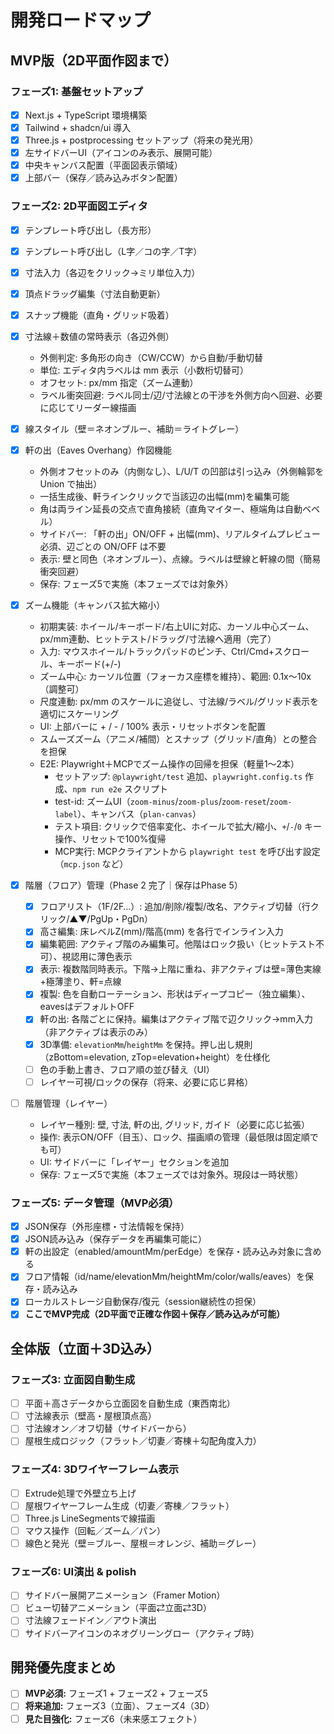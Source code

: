 # 開発ロードマップ

## MVP版（2D平面作図まで）

### フェーズ1: 基盤セットアップ

- [x] Next.js + TypeScript 環境構築
- [x] Tailwind + shadcn/ui 導入
- [x] Three.js + postprocessing セットアップ（将来の発光用）
- [x] 左サイドバーUI（アイコンのみ表示、展開可能）
- [x] 中央キャンバス配置（平面図表示領域）
- [x] 上部バー（保存／読み込みボタン配置）

### フェーズ2: 2D平面図エディタ

- [x] テンプレート呼び出し（長方形）
- [x] テンプレート呼び出し（L字／コの字／T字）
- [x] 寸法入力（各辺をクリック→ミリ単位入力）
- [x] 頂点ドラッグ編集（寸法自動更新）
 - [x] スナップ機能（直角・グリッド吸着）
- [x] 寸法線＋数値の常時表示（各辺外側）
  - 外側判定: 多角形の向き（CW/CCW）から自動/手動切替
  - 単位: エディタ内ラベルは mm 表示（小数桁切替可）
  - オフセット: px/mm 指定（ズーム連動）
  - ラベル衝突回避: ラベル同士/辺/寸法線との干渉を外側方向へ回避、必要に応じてリーダー線描画
- [x] 線スタイル（壁＝ネオンブルー、補助＝ライトグレー）

- [x] 軒の出（Eaves Overhang）作図機能
  - 外側オフセットのみ（内側なし）、L/U/T の凹部は引っ込み（外側輪郭を Union で抽出）
  - 一括生成後、軒ラインクリックで当該辺の出幅(mm)を編集可能
  - 角は両ライン延長の交点で直角接続（直角マイター、極端角は自動ベベル）
  - サイドバー: 「軒の出」ON/OFF + 出幅(mm)、リアルタイムプレビュー必須、辺ごとの ON/OFF は不要
  - 表示: 壁と同色（ネオンブルー）、点線。ラベルは壁線と軒線の間（簡易衝突回避）
  - 保存: フェーズ5で実施（本フェーズでは対象外）

- [x] ズーム機能（キャンバス拡大縮小）
  - 初期実装: ホイール/キーボード/右上UIに対応、カーソル中心ズーム、px/mm連動、ヒットテスト/ドラッグ/寸法線へ適用（完了）
  - 入力: マウスホイール/トラックパッドのピンチ、Ctrl/Cmd+スクロール、キーボード(+/-)
  - ズーム中心: カーソル位置（フォーカス座標を維持）、範囲: 0.1x〜10x（調整可）
  - 尺度連動: px/mm のスケールに追従し、寸法線/ラベル/グリッド表示を適切にスケーリング
  - UI: 上部バーに + / - / 100% 表示・リセットボタンを配置
  - スムーズズーム（アニメ/補間）とスナップ（グリッド/直角）との整合を担保
  - E2E: Playwright＋MCPでズーム操作の回帰を担保（軽量1〜2本）
    - セットアップ: `@playwright/test` 追加、`playwright.config.ts` 作成、`npm run e2e` スクリプト
    - test-id: ズームUI（`zoom-minus`/`zoom-plus`/`zoom-reset`/`zoom-label`）、キャンバス（`plan-canvas`）
    - テスト項目: クリックで倍率変化、ホイールで拡大/縮小、`+`/`-`/`0` キー操作、リセットで100%復帰
    - MCP実行: MCPクライアントから `playwright test` を呼び出す設定（`mcp.json` など）

- [x] 階層（フロア）管理（Phase 2 完了｜保存はPhase 5）
  - [x] フロアリスト（1F/2F…）: 追加/削除/複製/改名、アクティブ切替（行クリック/▲▼/PgUp・PgDn）
  - [x] 高さ編集: 床レベルZ(mm)/階高(mm) を各行でインライン入力
  - [x] 編集範囲: アクティブ階のみ編集可。他階はロック扱い（ヒットテスト不可）、視認用に薄色表示
  - [x] 表示: 複数階同時表示。下階→上階に重ね、非アクティブは壁=薄色実線+極薄塗り、軒=点線
  - [x] 複製: 色を自動ローテーション、形状はディープコピー（独立編集）、eavesはデフォルトOFF
  - [x] 軒の出: 各階ごとに保持。編集はアクティブ階で辺クリック→mm入力（非アクティブは表示のみ）
  - [x] 3D準備: `elevationMm`/`heightMm` を保持。押し出し規則（zBottom=elevation, zTop=elevation+height）を仕様化
  - [ ] 色の手動上書き、フロア順の並び替え（UI）
  - [ ] レイヤー可視/ロックの保存（将来、必要に応じ昇格）

- [ ] 階層管理（レイヤー）
  - レイヤー種別: 壁, 寸法, 軒の出, グリッド, ガイド（必要に応じ拡張）
  - 操作: 表示ON/OFF（目玉）、ロック、描画順の管理（最低限は固定順でも可）
  - UI: サイドバーに「レイヤー」セクションを追加
  - 保存: フェーズ5で実施（本フェーズでは対象外。現段は一時状態）

### フェーズ5: データ管理（MVP必須）

- [x] JSON保存（外形座標・寸法情報を保持）
- [x] JSON読み込み（保存データを再編集可能に）
- [x] 軒の出設定（enabled/amountMm/perEdge）を保存・読み込み対象に含める
- [x] フロア情報（id/name/elevationMm/heightMm/color/walls/eaves）を保存・読み込み
- [x] ローカルストレージ自動保存/復元（session継続性の担保）
- [x] **ここでMVP完成（2D平面で正確な作図＋保存／読み込みが可能）**

## 全体版（立面＋3D込み）

### フェーズ3: 立面図自動生成

- [ ] 平面＋高さデータから立面図を自動生成（東西南北）
- [ ] 寸法線表示（壁高・屋根頂点高）
- [ ] 寸法線オン／オフ切替（サイドバーから）
- [ ] 屋根生成ロジック（フラット／切妻／寄棟＋勾配角度入力）

### フェーズ4: 3Dワイヤーフレーム表示

- [ ] Extrude処理で外壁立ち上げ
- [ ] 屋根ワイヤーフレーム生成（切妻／寄棟／フラット）
- [ ] Three.js LineSegmentsで線描画
- [ ] マウス操作（回転／ズーム／パン）
- [ ] 線色と発光（壁＝ブルー、屋根＝オレンジ、補助＝グレー）

### フェーズ6: UI演出 & polish

- [ ] サイドバー展開アニメーション（Framer Motion）
- [ ] ビュー切替アニメーション（平面⇄立面⇄3D）
- [ ] 寸法線フェードイン／アウト演出
- [ ] サイドバーアイコンのネオグリーングロー（アクティブ時）

## 開発優先度まとめ

- [ ] **MVP必須:** フェーズ1 + フェーズ2 + フェーズ5
- [ ] **将来追加:** フェーズ3（立面）、フェーズ4（3D）
- [ ] **見た目強化:** フェーズ6（未来感エフェクト）
